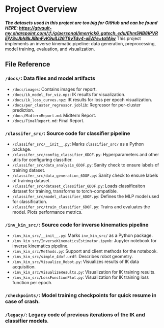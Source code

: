 # Project Overview
***The datasets used in this project are too big for GitHub and can be found HERE: https://gtvault-my.sharepoint.com/:f:/g/personal/jmerrick6_gatech_edu/EhmSNB8IPVREjVSvJbh8kJIBmFvK9uILi26T9vTdv4-oEA?e=ta1Ajw***
This project implements an inverse kinematic pipeline: data generation, preprocessing, model training, evaluation, and visualization.

## File Reference

### `/docs/`: Data files and model artifacts  
- `/docs/images`: Contains images for report.
- `/docs/ik_model_for_viz.npz`: IK results for visualization. 
- `/docs/ik_loss_curves.npz`: IK results for loss per epoch visualization. 
- `/docs/per_cluster_regressor.joblib`: Regressor for per-cluster prediction.
- `/docs/MidtermReport.md`: Midterm Report. 
- `/docs/FinalReport.md`: Final Report. 


### `/classifer_src/`: Source code for classifier pipeline
- `/classifer_src/__init__.py`: Marks `classifier_src/` as a Python package.  
- `/classifer_src/config_classifier_6DOF.py`: Hyperparameters and other utils for configuring classifier.
- `/classifer_src/data_analysis_6DOF.py`: Sanity check to ensure labels of training dataset.
- `/classifer_src/data_generation_6DOF.py`: Sanity check to ensure labels of training dataset.
- `/classifer_src/dataset_classifier_6DOF.py`: Loads classificaiton dataset for training, transforms to torch-compatible.
- `/classifer_src/model_classifier_6DOF.py`: Defines the MLP model used for classification.
- `/classifer_src/train_classifier_6DOF.py`: Trains and evaluates the model. Plots performance metrics. 


### `/inv_kin_src/`: Source code for inverse kinematics pipeline
- `/inv_kin_src/__init__.py`: Marks `inv_kin_src/` as a Python package.  
- `/inv_kin_src/InverseKinematicsEstimator.ipynb`: Jupyter notebook for inverse kinematics pipeline.
- `/inv_kin_src/Methods.py`: Support and client methods for the notebook.
- `/inv_kin_src/simple_4dof.urdf`: Describes robot geometry.
- `/inv_kin_src/Visualize_Robot.py`: Visualizes results of IK data acquisition.
- `/inv_kin_src/VisualizeResults.py`: Visualization for IK training results.
- `/inv_kin_src/LossFunctionPlot.py`: Visualization for IK training loss function per epoch.

### `/checkpoints/`: Model training checkpoints for quick resume in case of crash.


### `/legacy/`: Legacy code of previous iterations of the IK and classifier models.